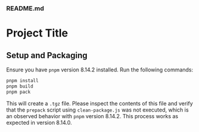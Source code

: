 ### README.md

# Project Title

## Setup and Packaging

Ensure you have `pnpm` version 8.14.2 installed. Run the following commands:

```bash
pnpm install
pnpm build
pnpm pack
```

This will create a `.tgz` file. Please inspect the contents of this file and verify that the `prepack` script using `clean-package.js` was not executed, which is an observed behavior with `pnpm` version 8.14.2. This process works as expected in version 8.14.0.
